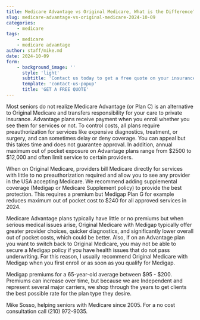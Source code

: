 ```yaml
---
title: Medicare Advantage vs Original Medicare, What is the Difference?
slug: medicare-advantage-vs-original-medicare-2024-10-09
categories:
    - medicare
tags:
    - medicare
    - medicare advantage
author: staff/mike.md
date: 2024-10-09
form:
    - background_image: ''
      style: 'light'
      subtitle: 'Contact us today to get a free quote on your insurance plan'
      template: 'contact-us-popup'
      title: 'GET A FREE QUOTE'
---
```


Most seniors do not realize Medicare Advantage (or Plan C) is an alternative to Original
Medicare and transfers responsibility for your care to private insurance. Advantage
plans receive payment when you enroll whether you see them for services or not. To
control costs, all plans require preauthorization for services like expensive diagnostics,
treatment, or surgery, and can sometimes delay or deny coverage. You can appeal but
this takes time and does not guarantee approval. In addition, annual maximum out of
pocket exposure on Advantage plans range from $2500 to $12,000 and often limit
service to certain providers.

When on Original Medicare, providers bill Medicare directly for services with little to no
preauthorization required and allow you to see any provider in the USA accepting
Medicare. We recommend adding supplemental coverage (Medigap or Medicare
Supplement policy) to provide the best protection. This requires a premium but Medigap
Plan G for example reduces maximum out of pocket cost to $240 for all approved
services in 2024.

Medicare Advantage plans typically have little or no premiums but when serious medical
issues arise, Original Medicare with Medigap typically offer greater provider choices,
quicker diagnostics, and significantly lower overall out of pocket costs, which could be
better. Also, if on an Advantage plan you want to switch back to Original Medicare, you
may not be able to secure a Medigap policy if you have health issues that do not pass
underwriting. For this reason, I usually recommend Original Medicare with Medigap
when you first enroll or as soon as you qualify for Medigap.

Medigap premiums for a 65-year-old average between $95 - $200. Premiums can
increase over time, but because we are Independent and represent several major
carriers, we shop through the years to get clients the best possible rate for the plan type
they desire.

Mike Sosso, helping seniors with Medicare since 2005. For a no cost consultation call (210) 972-9035.
